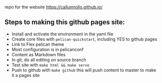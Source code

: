 repo for the website https://callumrollo.github.io/

## Steps to making this github pages site:

- Install and activate the environment in the yaml file
- Create core files with `pelican-quickstart`, including YES to github pages
- Link to Flex pelican theme
- Most configuration is in pelicanconf
- Content as Markdown files
- In git, do all editing on source branch
- Test site with `make html && make serve`
- Push to github with `make github` this will push content to master to make it a pages site


